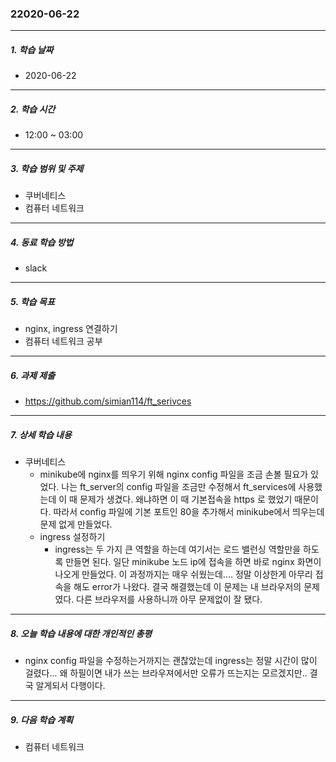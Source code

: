 ### 22020-06-22

-----
##### 1. 학습 날짜
- 2020-06-22

-----
##### 2. 학습 시간
- 12:00 ~ 03:00

-----
##### 3. 학습 범위 및 주제
- 쿠버네티스
- 컴퓨터 네트워크

-----
##### 4. 동료 학습 방법
- slack

-----
##### 5. 학습 목표
- nginx, ingress 연결하기
- 컴퓨터 네트워크 공부

-----
##### 6. 과제 제출
- https://github.com/simian114/ft_serivces

-----
##### 7. 상세 학습 내용
- 쿠버네티스
    - minikube에 nginx를 띄우기 위해 nginx config 파일을 조금 손볼 필요가 있었다. 나는 ft_server의 config 파일을 조금만 수정해서 ft_services에 사용했는데 이 때 문제가 생겼다. 왜냐하면 이 때 기본접속을 https 로 했었기 때문이다. 따라서 config 파일에 기본 포트인 80을 추가해서 minikube에서 띄우는데 문제 없게 만들었다.
    - ingress 설정하기
        - ingress는 두 가지 큰 역할을 하는데 여기서는 로드 밸런싱 역할만을 하도록 만들면 된다. 일단 minikube 노드 ip에 접속을 하면 바로 nginx 화면이 나오게 만들었다. 이 과정까지는 매우 쉬웠는데.... 정말 이상한게 아무리 접속을 해도 error가 나왔다. 결국 해결했는데 이 문제는 내 브라우저의 문제였다. 다른 브라우저를 사용하니까 아무 문제없이 잘 됐다.
-----
##### 8. 오늘 학습 내용에 대한 개인적인 총평
- nginx config 파일을 수정하는거까지는 괜찮았는데 ingress는 정말 시간이 많이 걸렸다... 왜 하필이면 내가 쓰는 브라우져에서만 오류가 뜨는지는 모르겠지만.. 결국 알게되서 다행이다.

-----
##### 9. 다음 학습 계획
- 컴퓨터 네트워크
